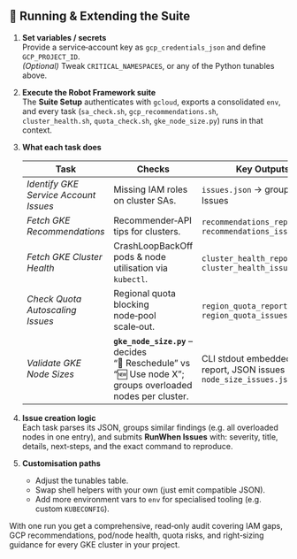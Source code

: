 ## 🚀 Running & Extending the Suite

1. **Set variables / secrets**  
   Provide a service‑account key as `gcp_credentials_json` and define `GCP_PROJECT_ID`.  
   *(Optional)* Tweak `CRITICAL_NAMESPACES`, or any of the Python tunables above.

2. **Execute the Robot Framework suite**  
   The **Suite Setup** authenticates with `gcloud`, exports a consolidated `env`, and every task (`sa_check.sh`, `gcp_recommendations.sh`, `cluster_health.sh`, `quota_check.sh`, `gke_node_size.py`) runs in that context.

3. **What each task does**

   | Task | Checks | Key Outputs |
   |------|--------|-------------|
   | *Identify GKE Service Account Issues* | Missing IAM roles on cluster SAs. | `issues.json` → grouped RW Issues |
   | *Fetch GKE Recommendations* | Recommender‑API tips for clusters. | `recommendations_report.txt`, `recommendations_issues.json` |
   | *Fetch GKE Cluster Health* | CrashLoopBackOff pods & node utilisation via `kubectl`. | `cluster_health_report.txt`, `cluster_health_issues.json` |
   | *Check Quota Autoscaling Issues* | Regional quota blocking node‑pool scale‑out. | `region_quota_report.txt`, `region_quota_issues.json` |
   | *Validate GKE Node Sizes* | **`gke_node_size.py`** – decides “🔄 Reschedule” vs “🆕 Use node X”; groups overloaded nodes per cluster. | CLI stdout embedded in report, JSON issues in `node_size_issues.json` |

4. **Issue creation logic**  
   Each task parses its JSON, groups similar findings (e.g. all overloaded nodes in one entry), and submits **RunWhen Issues** with: severity, title, details, next‑steps, and the exact command to reproduce.

5. **Customisation paths**  
   * Adjust the tunables table.  
   * Swap shell helpers with your own (just emit compatible JSON).  
   * Add more environment vars to `env` for specialised tooling (e.g. custom `KUBECONFIG`).  

With one run you get a comprehensive, read‑only audit covering IAM gaps, GCP recommendations, pod/node health, quota risks, and right‑sizing guidance for every GKE cluster in your project.
